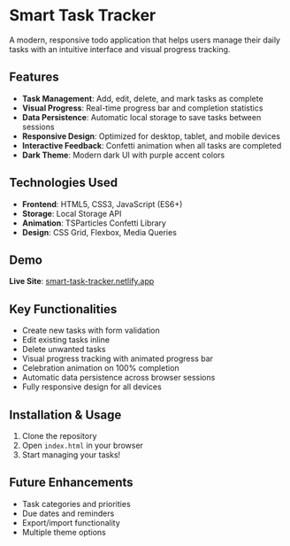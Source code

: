 # Smart Task Tracker

A modern, responsive todo application that helps users manage their daily tasks with an intuitive interface and visual progress tracking.

## Features

- **Task Management**: Add, edit, delete, and mark tasks as complete
- **Visual Progress**: Real-time progress bar and completion statistics
- **Data Persistence**: Automatic local storage to save tasks between sessions
- **Responsive Design**: Optimized for desktop, tablet, and mobile devices
- **Interactive Feedback**: Confetti animation when all tasks are completed
- **Dark Theme**: Modern dark UI with purple accent colors

## Technologies Used

- **Frontend**: HTML5, CSS3, JavaScript (ES6+)
- **Storage**: Local Storage API
- **Animation**: TSParticles Confetti Library
- **Design**: CSS Grid, Flexbox, Media Queries

## Demo

**Live Site**: [smart-task-tracker.netlify.app](https://smart-task-tracker.netlify.app)

## Key Functionalities

-  Create new tasks with form validation
-  Edit existing tasks inline
-  Delete unwanted tasks
-  Visual progress tracking with animated progress bar
-  Celebration animation on 100% completion
-  Automatic data persistence across browser sessions
-  Fully responsive design for all devices

## Installation & Usage

1. Clone the repository
2. Open `index.html` in your browser
3. Start managing your tasks!

## Future Enhancements

- Task categories and priorities
- Due dates and reminders
- Export/import functionality
- Multiple theme options
